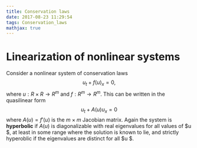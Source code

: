```yaml
---
title: Conservation laws
date: 2017-08-23 11:29:54
tags: Conservation_laws
mathjax: true
---
```

# Linearization of nonlinear systems
Consider a nonlinear system of conservation laws
$$
u_t+f(u)_x=0,
$$
where $u:R \times R \rightarrow R^m$ and $f:R^m \rightarrow R^m$. This can be written in the quasilinear form 
$$
u_t+A(u)u_x=0
$$
where $A(u)=f'(u)$ is the $m \times m$ Jacobian matrix. Again the system is **hyperbolic** if $A(u)$ is diagonalizable with real eigenvalues for all values of $u $, at least in some range where the solution is known to lie, and strictly hyperoblic if the eigenvalues are distinct for all $u $.